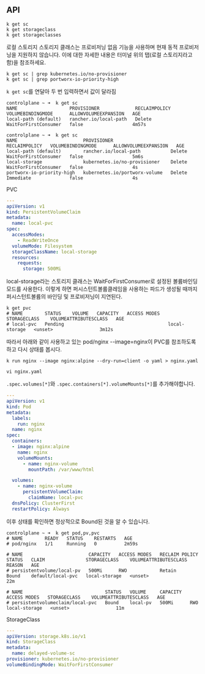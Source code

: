 ## API

```shell
k get sc
k get storageclass
k get storageclasses
```

로컬 스토리지 스토리지 클래스는 프로비저닝 없음 기능을 사용하며 현재 동적 프로비저닝을 지원하지 않습니다.
이에 대한 자세한 내용은 터미널 위의 탭(로컬 스토리지라고 함)을 참조하세요.

```shell
k get sc | grep kubernetes.io/no-provisioner
k get sc | grep portworx-io-priority-high
```

`k get sc`를 연달아 두 번 입력하면서 값이 달라짐

```shell
controlplane ~ ➜  k get sc
NAME                   PROVISIONER             RECLAIMPOLICY   VOLUMEBINDINGMODE      ALLOWVOLUMEEXPANSION   AGE
local-path (default)   rancher.io/local-path   Delete          WaitForFirstConsumer   false                  4m57s

controlplane ~ ➜  k get sc
NAME                        PROVISIONER                     RECLAIMPOLICY   VOLUMEBINDINGMODE      ALLOWVOLUMEEXPANSION   AGE
local-path (default)        rancher.io/local-path           Delete          WaitForFirstConsumer   false                  5m6s
local-storage               kubernetes.io/no-provisioner    Delete          WaitForFirstConsumer   false                  4s
portworx-io-priority-high   kubernetes.io/portworx-volume   Delete          Immediate              false                  4s
```

PVC

```yaml
---
apiVersion: v1
kind: PersistentVolumeClaim
metadata:
  name: local-pvc
spec:
  accessModes:
    - ReadWriteOnce
  volumeMode: Filesystem
  storageClassName: local-storage
  resources:
    requests:
      storage: 500Mi
```

local-storage라는 스토리지 클래스는 WaitForFirstConsumer로 설정된 볼륨바인딩모드를 사용한다. 이렇게 하면 퍼시스턴트볼륨클레임을 사용하는 파드가 생성될 때까지 퍼시스턴트볼륨의 바인딩 및 프로비저닝이 지연된다.

```shell
k get pvc
# NAME        STATUS    VOLUME   CAPACITY   ACCESS MODES   STORAGECLASS    VOLUMEATTRIBUTESCLASS   AGE
# local-pvc   Pending                                      local-storage   <unset>                 3m12s
```

따라서 아래와 같이 사용하고 있는 pod/nginx --image=nginx이 PVC를 참조하도록 하고 다시 상태를 봅시다.

```shell
k run nginx --image nginx:alpine --dry-run=client -o yaml > nginx.yaml

vi nginx.yaml
```

`.spec.volumes[*]`와 `.spec.containers[*].volumeMounts[*]`를 추가해야합니다.

```yaml
---
apiVersion: v1
kind: Pod
metadata:
  labels:
    run: nginx
  name: nginx
spec:
  containers:
  - image: nginx:alpine
    name: nginx
    volumeMounts:
      - name: nginx-volume
        mountPath: /var/www/html

  volumes:
    - name: nginx-volume
      persistentVolumeClaim:
        claimName: local-pvc
  dnsPolicy: ClusterFirst
  restartPolicy: Always
```

이후 상태를 확인하면 정상적으로 Bound된 것을 알 수 있습니다.

```shell
controlplane ~ ➜  k get pod,pv,pvc
# NAME        READY   STATUS    RESTARTS   AGE
# pod/nginx   1/1     Running   0          2m59s

# NAME                        CAPACITY   ACCESS MODES   RECLAIM POLICY   STATUS   CLAIM               STORAGECLASS    VOLUMEATTRIBUTESCLASS   REASON   AGE
# persistentvolume/local-pv   500Mi      RWO            Retain           Bound    default/local-pvc   local-storage   <unset>                          22m

# NAME                              STATUS   VOLUME     CAPACITY   ACCESS MODES   STORAGECLASS    VOLUMEATTRIBUTESCLASS   AGE
# persistentvolumeclaim/local-pvc   Bound    local-pv   500Mi      RWO            local-storage   <unset>                 11m
```

StorageClass

```yaml
---
apiVersion: storage.k8s.io/v1
kind: StorageClass
metadata:
  name: delayed-volume-sc
provisioner: kubernetes.io/no-provisioner
volumeBindingMode: WaitForFirstConsumer
```